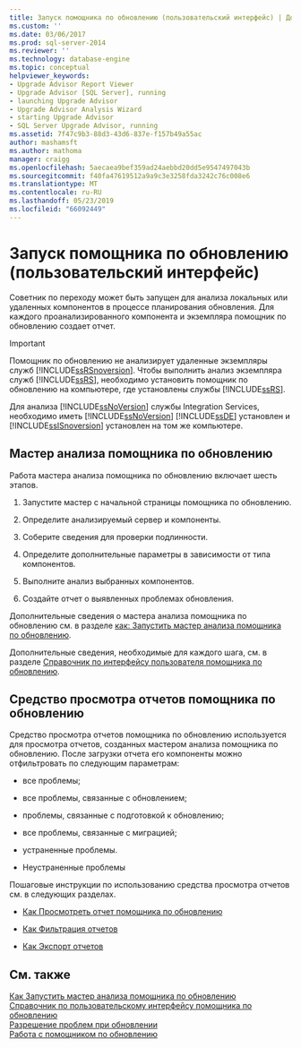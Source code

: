 ```yaml
---
title: Запуск помощника по обновлению (пользовательский интерфейс) | Документация Майкрософт
ms.custom: ''
ms.date: 03/06/2017
ms.prod: sql-server-2014
ms.reviewer: ''
ms.technology: database-engine
ms.topic: conceptual
helpviewer_keywords:
- Upgrade Advisor Report Viewer
- Upgrade Advisor [SQL Server], running
- launching Upgrade Advisor
- Upgrade Advisor Analysis Wizard
- starting Upgrade Advisor
- SQL Server Upgrade Advisor, running
ms.assetid: 7f47c9b3-88d3-43d6-837e-f157b49a55ac
author: mashamsft
ms.author: mathoma
manager: craigg
ms.openlocfilehash: 5aecaea9bef359ad24aebbd20dd5e9547497043b
ms.sourcegitcommit: f40fa47619512a9a9c3e3258fda3242c76c008e6
ms.translationtype: MT
ms.contentlocale: ru-RU
ms.lasthandoff: 05/23/2019
ms.locfileid: "66092449"
---
```

# <a name="running-upgrade-advisor-user-interface"></a>Запуск помощника по обновлению (пользовательский интерфейс)
  Советник по переходу может быть запущен для анализа локальных или удаленных компонентов в процессе планирования обновления. Для каждого проанализированного компонента и экземпляра помощник по обновлению создает отчет.  
  
> [!IMPORTANT]  
>  Помощник по обновлению не анализирует удаленные экземпляры служб [!INCLUDE[ssRSnoversion](../../includes/ssrsnoversion-md.md)]. Чтобы выполнить анализ экземпляра служб [!INCLUDE[ssRS](../../includes/ssrs.md)], необходимо установить помощник по обновлению на компьютере, где установлены службы [!INCLUDE[ssRS](../../includes/ssrs.md)].  
>   
>  Для анализа [!INCLUDE[ssNoVersion](../../includes/ssnoversion-md.md)] службы Integration Services, необходимо иметь [!INCLUDE[ssNoVersion](../../includes/ssnoversion-md.md)] [!INCLUDE[ssDE](../../includes/ssde-md.md)] установлен и [!INCLUDE[ssISnoversion](../../includes/ssisnoversion-md.md)] установлен на том же компьютере.  
  
## <a name="running-the-upgrade-advisor-analysis-wizard"></a>Мастер анализа помощника по обновлению  
 Работа мастера анализа помощника по обновлению включает шесть этапов.  
  
1.  Запустите мастер с начальной страницы помощника по обновлению.  
  
2.  Определите анализируемый сервер и компоненты.  
  
3.  Соберите сведения для проверки подлинности.  
  
4.  Определите дополнительные параметры в зависимости от типа компонентов.  
  
5.  Выполните анализ выбранных компонентов.  
  
6.  Создайте отчет о выявленных проблемах обновления.  
  
 Дополнительные сведения о мастера анализа помощника по обновлению см. в разделе [как: Запустить мастер анализа помощника по обновлению](../../../2014/sql-server/install/how-to-run-the-upgrade-advisor-analysis-wizard.md).  
  
 Дополнительные сведения, необходимые для каждого шага, см. в разделе [Справочник по интерфейсу пользователя помощника по обновлению](../../../2014/sql-server/install/upgrade-advisor-user-interface-reference.md).  
  
## <a name="running-the-upgrade-advisor-report-viewer"></a>Средство просмотра отчетов помощника по обновлению  
 Средство просмотра отчетов помощника по обновлению используется для просмотра отчетов, созданных мастером анализа помощника по обновлению. После загрузки отчета его компоненты можно отфильтровать по следующим параметрам:  
  
-   все проблемы;  
  
-   все проблемы, связанные с обновлением;  
  
-   проблемы, связанные с подготовкой к обновлению;  
  
-   все проблемы, связанные с миграцией;  
  
-   устраненные проблемы.  
  
-   Неустраненные проблемы  
  
 Пошаговые инструкции по использованию средства просмотра отчетов см. в следующих разделах.  
  
-   [Как Просмотреть отчет помощника по обновлению](../../../2014/sql-server/install/how-to-view-an-upgrade-advisor-report.md)  
  
-   [Как Фильтрация отчетов](../../../2014/sql-server/install/how-to-filter-reports.md)  
  
-   [Как Экспорт отчетов](../../../2014/sql-server/install/how-to-export-reports.md)  
  
## <a name="see-also"></a>См. также  
 [Как Запустить мастер анализа помощника по обновлению](../../../2014/sql-server/install/how-to-run-the-upgrade-advisor-analysis-wizard.md)   
 [Справочник по пользовательскому интерфейсу помощника по обновлению](../../../2014/sql-server/install/upgrade-advisor-user-interface-reference.md)   
 [Разрешение проблем при обновлении](../../../2014/sql-server/install/resolving-upgrade-issues.md)   
 [Работа с помощником по обновлению](../../../2014/sql-server/install/working-with-upgrade-advisor.md)  
  
  
